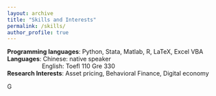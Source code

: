 ```yaml
---
layout: archive
title: "Skills and Interests"
permalink: /skills/
author_profile: true
---
```

**Programming languages**: Python, Stata, Matlab, R, LaTeX, Excel VBA  
**Languages**: Chinese: native speaker   
&emsp; &emsp;&emsp;&emsp;&emsp;&ensp;English: Toefl 110 Gre 330  
**Research Interests**: Asset pricing, Behavioral Finance, Digital economy

G
